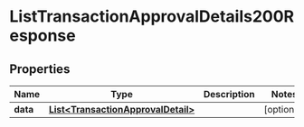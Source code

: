 

# ListTransactionApprovalDetails200Response


## Properties

| Name | Type | Description | Notes |
|------------ | ------------- | ------------- | -------------|
|**data** | [**List&lt;TransactionApprovalDetail&gt;**](TransactionApprovalDetail.md) |  |  [optional] |



